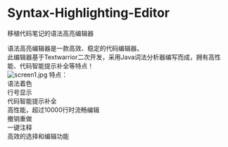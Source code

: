 # Syntax-Highlighting-Editor
移植代码笔记的语法高亮编辑器<br>

语法高亮编辑器是一款高效、稳定的代码编辑器。<br>
此编辑器基于Textwarrior二次开发，采用Java词法分析器编写而成，拥有高性能、代码智能提示补全等特点！<br>
![screen1.jpg](https://github.com/2487686673/Syntax-Highlighting-Editor/blob/master/img/Screenshot_20200416-102406.jpg)
特点：<br>
语法着色<br>
行号显示<br>
代码智能提示补全<br>
高性能，超过10000行时流畅编辑<br>
撤销重做<br>
一键注释<br>
高效的选择和编辑功能<br>
